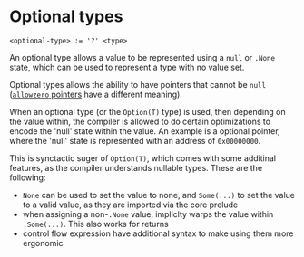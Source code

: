 # Optional types
```
<optional-type> := '?' <type>
```

An optional type allows a value to be represented using a `null` or `.None` state, which can be used to represent a type with no value set.

Optional types allows the ability to have pointers that cannot be `null` ([`allowzero` pointers](./pointer-types.md#allowzero-) have a different meaning).

When an optional type (or the `Option(T)` type) is used, then depending on the value within, the compiler is allowed to do certain optimizations to encode the 'null' state within the value.
An example is a optional pointer, where the 'null' state is represented with an address of `0x00000000`.

This is synctactic suger of `Option(T)`, which comes with some additinal features, as the compiler understands nullable types. These are the following:
- `None` can be used to set the value to none, and `Some(...)` to set the value to a valid value, as they are imported via the core prelude
- when assigning a non-`.None` value, impliclty warps the value within `.Some(...)`. This also works for returns
- control flow expression have additional syntax to make using them more ergonomic


[`allowzero` pointers]: ./pointer-types.md#allowzero-